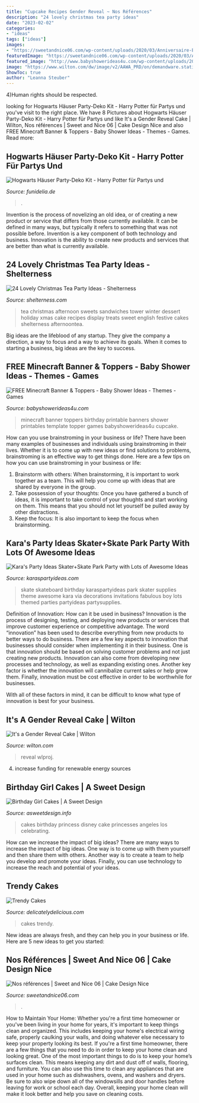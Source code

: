 ```yaml
---
title: "Cupcake Recipes Gender Reveal ~ Nos Références"
description: "24 lovely christmas tea party ideas"
date: "2023-02-02"
categories:
- "ideas"
tags: ["ideas"]
images:
- "https://sweetandnice06.com/wp-content/uploads/2020/03/Anniversaire-Eva_queen_5.jpeg"
featuredImage: "https://sweetandnice06.com/wp-content/uploads/2020/03/Anniversaire-Eva_queen_5.jpeg"
featured_image: "http://www.babyshowerideas4u.com/wp-content/uploads/2014/04/8-723x1024.png"
image: "https://www.wilton.com/dw/image/v2/AAWA_PRD/on/demandware.static/-/Sites-wilton-project-master/default/dw75c36138/images/project/WLPROJ-9253/GeReCaHa_45527-3.jpg?sw=1440&amp;sh=750&amp;sm=fit"
ShowToc: true
author: "Leanna Steuber"
---
```



4)Human rights should be respected.

	

		
looking for Hogwarts Häuser Party-Deko Kit - Harry Potter für Partys und you've visit to the right place. We have 8 Pictures about Hogwarts Häuser Party-Deko Kit - Harry Potter für Partys und like It&#039;s a Gender Reveal Cake | Wilton, Nos références | Sweet and Nice 06 | Cake Design Nice and also FREE Minecraft Banner &amp; Toppers - Baby Shower Ideas - Themes - Games. Read more:
		
    
## Hogwarts Häuser Party-Deko Kit - Harry Potter Für Partys Und

<img loading=lazy src="https://static1.funidelia.com/230973-f4_large/hogwarts-hauser-party-deko-kit-harry-potter.jpg" onerror="this.onerror=null;this.src='https://tse4.mm.bing.net/th?id=OIP.hM_xv3nSFQ5to5a4o1QOHQHaJ_&amp;pid=15.1';" alt="Hogwarts Häuser Party-Deko Kit - Harry Potter für Partys und">

_Source: funidelia.de_

>. 

	

Invention is the process of novelizing an old idea, or of creating a new product or service that differs from those currently available. It can be defined in many ways, but typically it refers to something that was not possible before. Invention is a key component of both technology and business. Innovation is the ability to create new products and services that are better than what is currently available.

    
## 24 Lovely Christmas Tea Party Ideas - Shelterness

<img loading=lazy src="https://i.shelterness.com/2016/10/18-Christmas-sweets-display-for-a-tea-party.jpg" onerror="this.onerror=null;this.src='https://tse2.mm.bing.net/th?id=OIP.ckHAPwyqJdwOCWW0lzqThwHaLH&amp;pid=15.1';" alt="24 Lovely Christmas Tea Party Ideas - Shelterness">

_Source: shelterness.com_

>tea christmas afternoon sweets sandwiches tower winter dessert holiday xmas cake recipes display treats sweet english festive cakes shelterness afternoontea. 

	

Big ideas are the lifeblood of any startup. They give the company a direction, a way to focus and a way to achieve its goals. When it comes to starting a business, big ideas are the key to success.

    
## FREE Minecraft Banner &amp; Toppers - Baby Shower Ideas - Themes - Games

<img loading=lazy src="http://www.babyshowerideas4u.com/wp-content/uploads/2014/04/8-723x1024.png" onerror="this.onerror=null;this.src='https://tse1.mm.bing.net/th?id=OIP.8ohlqQLDt6WE0FX9ZvbPLQHaKf&amp;pid=15.1';" alt="FREE Minecraft Banner &amp; Toppers - Baby Shower Ideas - Themes - Games">

_Source: babyshowerideas4u.com_

>minecraft banner toppers birthday printable banners shower printables template topper games babyshowerideas4u cupcake. 

	

How can you use brainstroming in your business or life?
There have been many examples of businesses and individuals using brainstroming in their lives. Whether it is to come up with new ideas or find solutions to problems, brainstroming is an effective way to get things done. Here are a few tips on how you can use brainstroming in your business or life: 
1. Brainstorm with others: When brainstorming, it is important to work together as a team. This will help you come up with ideas that are shared by everyone in the group. 
2. Take possession of your thoughts: Once you have gathered a bunch of ideas, it is important to take control of your thoughts and start working on them. This means that you should not let yourself be pulled away by other distractions. 
3. Keep the focus: It is also important to keep the focus when brainstorming.

    
## Kara&#039;s Party Ideas Skater+Skate Park Party With Lots Of Awesome Ideas

<img loading=lazy src="http://karaspartyideas.com/wp-content/uploads/2013/09/skate-15.jpg" onerror="this.onerror=null;this.src='https://tse3.mm.bing.net/th?id=OIP.UNhR2kLrOEOM0lQBKeYhlQHaE7&amp;pid=15.1';" alt="Kara&#039;s Party Ideas Skater+Skate Park Party with Lots of Awesome Ideas">

_Source: karaspartyideas.com_

>skate skateboard birthday karaspartyideas park skater supplies theme awesome kara via decorations invitations fabulous boy lots themed parties partyideas partysupplies. 

	

Definition of Innovation: How can it be used in business?
Innovation is the process of designing, testing, and deploying new products or services that improve customer experience or competitive advantage. The word “innovation” has been used to describe everything from new products to better ways to do business.
There are a few key aspects to innovation that businesses should consider when implementing it in their business. One is that innovation should be based on solving customer problems and not just creating new products. Innovation can also come from developing new processes and technology, as well as expanding existing ones. Another key factor is whether the innovation will cannibalize current sales or help grow them. Finally, innovation must be cost effective in order to be worthwhile for businesses.

With all of these factors in mind, it can be difficult to know what type of innovation is best for your business.

    
## It&#039;s A Gender Reveal Cake | Wilton

<img loading=lazy src="https://www.wilton.com/dw/image/v2/AAWA_PRD/on/demandware.static/-/Sites-wilton-project-master/default/dw75c36138/images/project/WLPROJ-9253/GeReCaHa_45527-3.jpg?sw=1440&amp;sh=750&amp;sm=fit" onerror="this.onerror=null;this.src='https://tse2.mm.bing.net/th?id=OIP.6EpZ9DNa3M5X1o_NYpy-5gHaHa&amp;pid=15.1';" alt="It&#039;s a Gender Reveal Cake | Wilton">

_Source: wilton.com_

>reveal wlproj. 

	

4. increase funding for renewable energy sources

    
## Birthday Girl Cakes | A Sweet Design

<img loading=lazy src="http://www.asweetdesign.info/wp-content/uploads/Disney-Princesses-Cake-Granada-Hills-Los-Angeles-A-Sweet-Design.jpg" onerror="this.onerror=null;this.src='https://tse3.mm.bing.net/th?id=OIP.4Z9Hws8xgt_tmaQB-Pk3oQHaJ4&amp;pid=15.1';" alt="Birthday Girl Cakes | A Sweet Design">

_Source: asweetdesign.info_

>cakes birthday princess disney cake princesses angeles los celebrating. 

	

How can we increase the impact of big ideas?
There are many ways to increase the impact of big ideas. One way is to come up with them yourself and then share them with others. Another way is to create a team to help you develop and promote your ideas. Finally, you can use technology to increase the reach and potential of your ideas.

    
## Trendy Cakes

<img loading=lazy src="http://www.delicatelydelicious.com/wp-content/uploads/2019/02/Photo-Jun-08-11-42-51-PM-e1552790961782.jpg" onerror="this.onerror=null;this.src='https://tse3.mm.bing.net/th?id=OIP.jff2bRNV_lO9nYw9l0Fz4QHaHa&amp;pid=15.1';" alt="Trendy Cakes">

_Source: delicatelydelicious.com_

>cakes trendy. 

	

New ideas are always fresh, and they can help you in your business or life. Here are 5 new ideas to get you started: 

    
## Nos Références | Sweet And Nice 06 | Cake Design Nice

<img loading=lazy src="https://sweetandnice06.com/wp-content/uploads/2020/03/Anniversaire-Eva_queen_5.jpeg" onerror="this.onerror=null;this.src='https://tse2.mm.bing.net/th?id=OIP.yUvfaf2wJJtwcb5Ms9EUCAHaLg&amp;pid=15.1';" alt="Nos références | Sweet and Nice 06 | Cake Design Nice">

_Source: sweetandnice06.com_

>. 

	

How to Maintain Your Home: Whether you're a first time homeowner or you've been living in your home for years, it's important to keep things clean and organized. This includes keeping your home's electrical wiring safe, properly caulking your walls, and doing whatever else necessary to keep your property looking its best.
If you're a first time homeowner, there are a few things that you need to do in order to keep your home clean and looking great. One of the most important things to do is to keep your home’s surfaces clean. This means keeping any dirt and dust off of walls, flooring, and furniture. You can also use this time to clean any appliances that are used in your home such as dishwashers, ovens, and washers and dryers. Be sure to also wipe down all of the windowsills and door handles before leaving for work or school each day. Overall, keeping your home clean will make it look better and help you save on cleaning costs.

